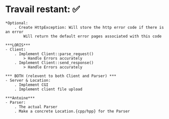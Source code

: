 # Travail restant: ✅

    *Optional:
        . Create HttpException: Will store the http error code if there is an error
            Will return the default error pages associated with this code

    ***LORIS***
    - Client:
        . Implement Client::parse_request()
            > Handle Errors accurately
        . Implement Client::send_response()
            > Handle Errors accurately

    *** BOTH (relevent to both Client and Parser) ***
    - Server & Location:
        . Implement CGI
        . Implement client file upload

    ***Antoine***
    - Parser:
        . The actual Parser
        . Make a concrete Location.{cpp/hpp} for the Parser